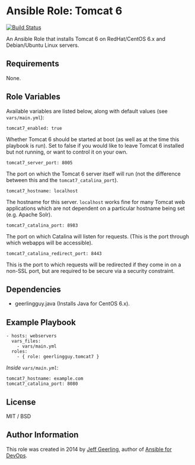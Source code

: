 # Ansible Role: Tomcat 6

[![Build Status](https://travis-ci.org/geerlingguy/ansible-role-tomcat7.svg?branch=master)](https://travis-ci.org/geerlingguy/ansible-role-tomcat7)

An Ansible Role that installs Tomcat 6 on RedHat/CentOS 6.x and Debian/Ubuntu Linux servers.

## Requirements

None.

## Role Variables

Available variables are listed below, along with default values (see `vars/main.yml`):

    tomcat7_enabled: true

Whether Tomcat 6 should be started at boot (as well as at the time this playbook is run). Set to false if you would like to leave Tomcat 6 installed but not running, or want to control it on your own.

    tomcat7_server_port: 8005

The port on which the Tomcat 6 server itself will run (not the difference between this and the `tomcat7_catalina_port`).

    tomcat7_hostname: localhost

The hostname for this server. `localhost` works fine for many Tomcat web applications which are not dependent on a particular hostname being set (e.g. Apache Solr).

    tomcat7_catalina_port: 8983

The port on which Catalina will listen for requests. (This is the port through which webapps will be accessible).

    tomcat7_catalina_redirect_port: 8443

This is the port to which requests will be redirected if they come in on a non-SSL port, but are required to be secure via a security constraint.

## Dependencies

  - geerlingguy.java (Installs Java for CentOS 6.x).

## Example Playbook

    - hosts: webservers
      vars_files:
        - vars/main.yml
      roles:
        - { role: geerlingguy.tomcat7 }

*Inside `vars/main.yml`*:

    tomcat7_hostname: example.com
    tomcat7_catalina_port: 8080

## License

MIT / BSD

## Author Information

This role was created in 2014 by [Jeff Geerling](http://jeffgeerling.com/), author of [Ansible for DevOps](http://ansiblefordevops.com/).
